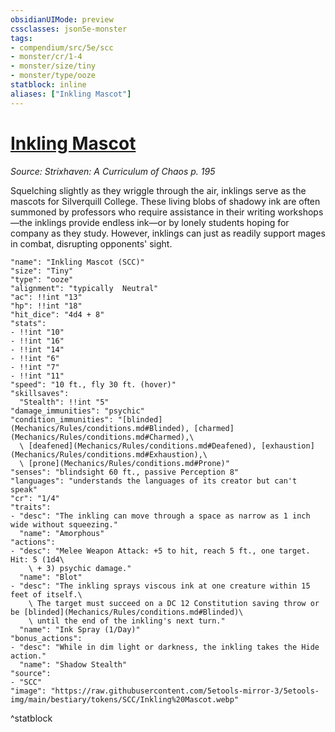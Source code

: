 ```yaml
---
obsidianUIMode: preview
cssclasses: json5e-monster
tags:
- compendium/src/5e/scc
- monster/cr/1-4
- monster/size/tiny
- monster/type/ooze
statblock: inline
aliases: ["Inkling Mascot"]
---
```

# [Inkling Mascot](Mechanics\bestiary\ooze/inkling-mascot-scc.md)
*Source: Strixhaven: A Curriculum of Chaos p. 195*  

Squelching slightly as they wriggle through the air, inklings serve as the mascots for Silverquill College. These living blobs of shadowy ink are often summoned by professors who require assistance in their writing workshops—the inklings provide endless ink—or by lonely students hoping for company as they study. However, inklings can just as readily support mages in combat, disrupting opponents' sight.

```statblock
"name": "Inkling Mascot (SCC)"
"size": "Tiny"
"type": "ooze"
"alignment": "typically  Neutral"
"ac": !!int "13"
"hp": !!int "18"
"hit_dice": "4d4 + 8"
"stats":
- !!int "10"
- !!int "16"
- !!int "14"
- !!int "6"
- !!int "7"
- !!int "11"
"speed": "10 ft., fly 30 ft. (hover)"
"skillsaves":
  "Stealth": !!int "5"
"damage_immunities": "psychic"
"condition_immunities": "[blinded](Mechanics/Rules/conditions.md#Blinded), [charmed](Mechanics/Rules/conditions.md#Charmed),\
  \ [deafened](Mechanics/Rules/conditions.md#Deafened), [exhaustion](Mechanics/Rules/conditions.md#Exhaustion),\
  \ [prone](Mechanics/Rules/conditions.md#Prone)"
"senses": "blindsight 60 ft., passive Perception 8"
"languages": "understands the languages of its creator but can't speak"
"cr": "1/4"
"traits":
- "desc": "The inkling can move through a space as narrow as 1 inch wide without squeezing."
  "name": "Amorphous"
"actions":
- "desc": "Melee Weapon Attack: +5 to hit, reach 5 ft., one target. Hit: 5 (1d4\
    \ + 3) psychic damage."
  "name": "Blot"
- "desc": "The inkling sprays viscous ink at one creature within 15 feet of itself.\
    \ The target must succeed on a DC 12 Constitution saving throw or be [blinded](Mechanics/Rules/conditions.md#Blinded)\
    \ until the end of the inkling's next turn."
  "name": "Ink Spray (1/Day)"
"bonus_actions":
- "desc": "While in dim light or darkness, the inkling takes the Hide action."
  "name": "Shadow Stealth"
"source":
- "SCC"
"image": "https://raw.githubusercontent.com/5etools-mirror-3/5etools-img/main/bestiary/tokens/SCC/Inkling%20Mascot.webp"
```
^statblock